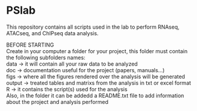 # PSlab

This repository contains all scripts used in the lab to perform RNAseq, ATACseq, and ChIPseq data analysis.

BEFORE STARTING <br />
Create in your computer a folder for your project, this folder must contain the following subfolders names: <br />
  data -> it will contain all your raw data to be analyzed <br />
  doc -> documentation useful for the project (papers, manuals...) <br />
  figs -> where all the figures rendered over the analysis will be generated <br />
  output -> treated tables and matrixs from the analysis in txt or excel format <br />
  R -> it contains the script(s) used for the analysis <br />
Also, in the folder it can be addedd a README.txt file to add information about the project and analysis performed

